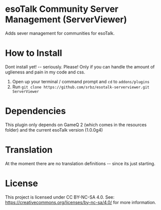 esoTalk Community Server Management (ServerViewer)
===========================

Adds sever management for communities for esoTalk.

How to Install
==============

Dont install yet! -- seriously. Please! Only if you can handle the amount of uglieness and pain in my code and css.

1. Open up your terminal / command prompt and `cd` to `addons/plugins`
2. Run `git clone https://github.com/srbz/esotalk-serverviewer.git ServerViewer`

Dependencies
============

This plugin only depends on GameQ 2 (which comes in the resources folder) and the current esoTalk version (1.0.0g4)

Translation
===========

At the moment there are no translation definitions -- since its just starting.

License
=======

This project is licensed under CC BY-NC-SA 4.0.
See: https://creativecommons.org/licenses/by-nc-sa/4.0/ for more information.
